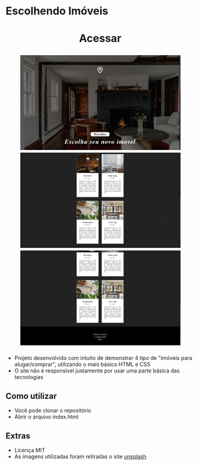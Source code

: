 # Escolhendo Imóveis

<h1 align="center">
  <p>Acessar</p>
  <img width="427" src= "./.github/image01.png">
  <img width="427" src= "./.github/image02.png">
  <img width="427" src= "./.github/image03.png">
</h1>
 
- Projeto desenvolvido com intuito de demonstrar 4 tipo de "imóveis para alugar/comprar",
  utilizando o mais básico HTML e CSS
- O site não é responsível justamente por usar uma parte básica das tecnologias

## Como utilizar

- Você pode clonar o repositório
- Abrir o arquivo index.html

## Extras

- Licença MIT
- As imagens utilizadas foram retiradas o site [unsplash](https://unsplash.com/pt-br)
